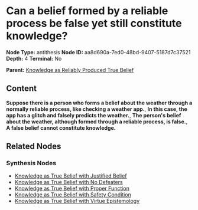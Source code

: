 # Can a belief formed by a reliable process be false yet still constitute knowledge?

**Node Type:** antithesis
**Node ID:** aa8d690a-7ed0-48bd-9407-5187d7c37521
**Depth:** 4
**Terminal:** No

**Parent:** [Knowledge as Reliably Produced True Belief](knowledge-as-reliably-produced-true-belief-synthesis-9f98e026-b05f-4f70-baef-b8ccc4b8ff97.md)

## Content

**Suppose there is a person who forms a belief about the weather through a normally reliable process, like checking a weather app.**, **In this case, the app has a glitch and falsely predicts the weather.**, **The person's belief about the weather, although formed through a reliable process, is false.**, **A false belief cannot constitute knowledge.**

## Related Nodes

### Synthesis Nodes

- [Knowledge as True Belief with Justified Belief](knowledge-as-true-belief-with-justified-belief-synthesis-5e63dba6-102c-4353-8c71-58257d79e1d3.md)
- [Knowledge as True Belief with No Defeaters](knowledge-as-true-belief-with-no-defeaters-synthesis-ecabeda1-70e9-4252-8ad1-a24b597d0eaa.md)
- [Knowledge as True Belief with Proper Function](knowledge-as-true-belief-with-proper-function-synthesis-a1d5aa99-36cd-4870-9cb8-4ba9311afd3c.md)
- [Knowledge as True Belief with Safety Condition](knowledge-as-true-belief-with-safety-condition-synthesis-1c07eb20-0528-48f8-baa3-8d48f074ed46.md)
- [Knowledge as True Belief with Virtue Epistemology](knowledge-as-true-belief-with-virtue-epistemology-synthesis-6e309f22-ff6b-4bb5-bd94-9d09b22cb0c2.md)
